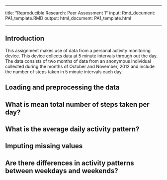
---
title: "Reproducible Research: Peer Assessment 1"
input: 
    Rmd_document: 
        PA1_template.RMD
output: 
  html_document:
        PA1_template.html
    
---

## Introduction
This assignment makes use of data from a personal activity monitoring device. This device collects data at 5 minute intervals through out the day. The data consists of two months of data from an anonymous individual collected during the months of October and November, 2012 and include the number of steps taken in 5 minute intervals each day.

##


## Loading and preprocessing the data



## What is mean total number of steps taken per day?



## What is the average daily activity pattern?



## Imputing missing values



## Are there differences in activity patterns between weekdays and weekends?
